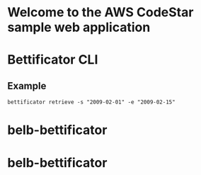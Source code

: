 Welcome to the AWS CodeStar sample web application
==================================================

# Bettificator CLI

## Example

```
bettificator retrieve -s "2009-02-01" -e "2009-02-15"
```
# belb-bettificator
# belb-bettificator

